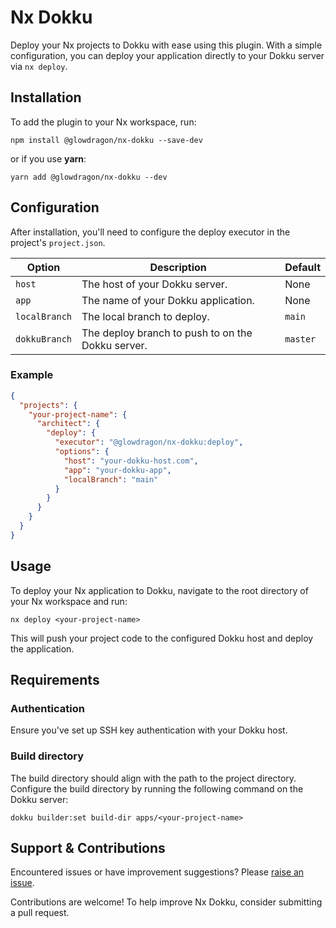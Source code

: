 # Nx Dokku

Deploy your Nx projects to Dokku with ease using this plugin. With a simple configuration, you can deploy your application directly to your Dokku server via `nx deploy`.

## Installation

To add the plugin to your Nx workspace, run:

```shell
npm install @glowdragon/nx-dokku --save-dev
```

or if you use **yarn**:

```shell
yarn add @glowdragon/nx-dokku --dev
```

## Configuration

After installation, you'll need to configure the deploy executor in the project's `project.json`.

| Option        | Description                                       | Default  |
|---------------|---------------------------------------------------|----------|
| `host`        | The host of your Dokku server.                    | None     |
| `app`         | The name of your Dokku application.               | None     |
| `localBranch` | The local branch to deploy.                       | `main`   |
| `dokkuBranch` | The deploy branch to push to on the Dokku server. | `master` |

### Example

```json
{
  "projects": {
    "your-project-name": {
      "architect": {
        "deploy": {
          "executor": "@glowdragon/nx-dokku:deploy",
          "options": {
            "host": "your-dokku-host.com",
            "app": "your-dokku-app",
            "localBranch": "main"
          }
        }
      }
    }
  }
}
```

## Usage

To deploy your Nx application to Dokku, navigate to the root directory of your Nx workspace and run:

```shell
nx deploy <your-project-name>
```

This will push your project code to the configured Dokku host and deploy the application.

## Requirements

### Authentication

Ensure you've set up SSH key authentication with your Dokku host.

### Build directory

The build directory should align with the path to the project directory. Configure the build directory by running the following command on the Dokku server:

```shell
dokku builder:set build-dir apps/<your-project-name>
```

## Support & Contributions

Encountered issues or have improvement suggestions? Please [raise an issue](https://github.com/Glowdragon/nx-dokku/issues/new).

Contributions are welcome! To help improve Nx Dokku, consider submitting a pull request.
